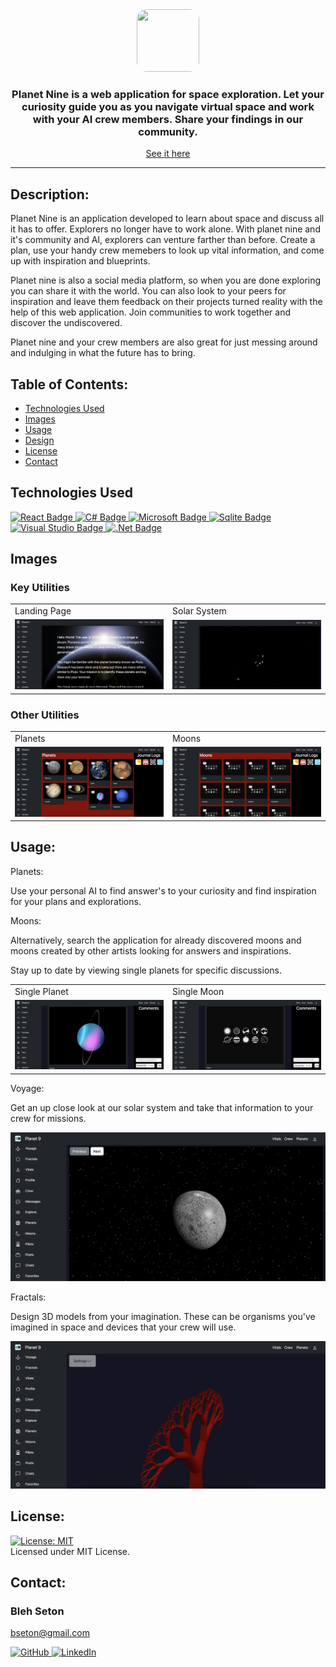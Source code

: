 <div id="header" align="center">
  <a target="_blank" rel="noopener noreferrer" href="https://"><img style="object-fit: cover; width: 100px; height: 100px; border-radius: 1rem;" src="https://i.imgur.com/K0z1k9P.jpg"/></a>
  <h3>Planet Nine is a web application for space exploration. Let your curiosity guide you as you navigate virtual space and work with your AI crew members. Share your findings in our community.</h3>

  [See it here](https://planetnine.azurewebsites.net)

  ---
</div>

  ## Description:

  Planet Nine is an application developed to learn about space and discuss all it has to offer. Explorers no longer have to work alone. With planet nine and it's community and AI, explorers can venture farther than before. Create a plan, use your handy crew memebers to look up vital information, and come up with inspiration and blueprints.

  Planet nine is also a social media platform, so when you are done exploring you can share it with the world. You can also look to your peers for inspiration and leave them feedback on their projects turned reality with the help of this web application.  Join communities to work together and discover the undiscovered.

  Planet nine and your crew members are also great for just messing around and indulging in what the future has to bring.

## Table of Contents:

  * [Technologies Used](#technologies-used)
  * [Images](#images)
  * [Usage](#usage)
  * [Design](#design)
  * [License](#license)
  * [Contact](#contact)

## Technologies Used

 <a target="_blank" rel="noopener noreferrer" href="https://react.dev/">
    <img src="https://img.shields.io/badge/react-%2320232a.svg?style=for-the-badge&logo=react&logoColor=%2361DAFB" alt="React Badge" style="max-width: 100%;">
 </a>
 <a target="_blank" rel="noopener noreferrer" href="https://learn.microsoft.com/en-us/dotnet/csharp/">
    <img src="https://img.shields.io/badge/c%23-%23239120.svg?style=for-the-badge&logo=c-sharp&logoColor=white" alt="C# Badge" style="max-width: 100%;">
 </a>
 <a target="_blank" rel="noopener noreferrer" href="https://learn.microsoft.com/">
    <img src="https://img.shields.io/badge/Microsoft-0078D4?style=for-the-badge&logo=microsoft&logoColor=white" alt="Microsoft Badge" style="max-width: 100%;">
 </a>
 <a target="_blank" rel="noopener noreferrer" href="https://www.sqlite.com/">
    <img src="https://img.shields.io/badge/sqlite-%2307405e.svg?style=for-the-badge&logo=sqlite&logoColor=white" alt="Sqlite Badge" style="max-width: 100%;">
 </a>
 <a target="_blank" rel="noopener noreferrer" href="https://www.visualstudio.com/">
    <img src="https://img.shields.io/badge/Visual%20Studio-5C2D91.svg?style=for-the-badge&logo=visual-studio&logoColor=white" alt="Visual Studio Badge" style="max-width: 100%;">
 </a>
 <a target="_blank" rel="noopener noreferrer" href="https://dotnet.microsoft.com/en-us//">
    <img src="https://img.shields.io/badge/.NET-5C2D91?style=for-the-badge&logo=.net&logoColor=white" alt=".Net Badge" style="max-width: 100%;">
 </a>

## Images

### Key Utilities

<div align="center">
   <table>
   <tr>
      <td>Landing Page</td>
      <td>Solar System</td>
   </tr>
   <tr>
      <td style="width: 50%;"><img src="./ClientApp/src/images/homepage.png" alt="Homepage"></td>
      <td style="width: 50%;"><img src="./ClientApp/src/images/solar.png" alt="Solar System"></td>
   </tr>
   </table>
</div>

### Other Utilities

<div align="center">
   <table>
   <tr>
      <td>Planets</td>
      <td>Moons</td>
   </tr>
   <tr>
      <td style="width: 50%;"><img src="./ClientApp/src/images/planets.png"  alt="planet nine planets"></td>
      <td style="width: 50%;"><img src="./ClientApp/src/images/moons.png" alt="planet nine moons"></td>
   </tr>
   </table>
</div>

## Usage:

Planets: 

Use your personal AI to find answer's to your curiosity and find inspiration for your plans and explorations.

Moons:

Alternatively, search the application for already discovered moons and moons created by other artists looking for answers and inspirations.

Stay up to date by viewing single planets for specific discussions.

<div align="center">
   <table>
   <tr>
      <td>Single Planet</td>
      <td>Single Moon</td>
   </tr>
   <tr>
      <td style="width: 50%;"><img src="./ClientApp/src/images/planetsingle.png"  alt="planet nine create community"></td>
      <td style="width: 50%;"><img src="./ClientApp/src/images/moonsingle.png"  alt="planet nine community"></td>
   </tr>
   </table>
</div>

Voyage:

Get an up close look at our solar system and take that information to your crew for missions.

<img src="./ClientApp/src/images/voyage.png"  alt="planet nine dilemmas">

Fractals: 

Design 3D models from your imagination. These can be organisms you've imagined in space and devices that your crew will use.

<img src="./ClientApp/src/images/fractals.png"  alt="planet nine messages">

## License: 

  [![License: MIT](https://img.shields.io/badge/License-MIT-yellow.svg)](https://opensource.org/licenses/MIT)  
  Licensed under MIT License.

## Contact:

### Bleh Seton

bseton@gmail.com

<a target="_blank" rel="noopener noreferrer" href="https://github.com/blehjo">
    <img src="https://img.shields.io/badge/GitHub-100000?style=for-the-badge&logo=github&logoColor=white" alt="GitHub" style="max-width: 100%;">
</a>
<a target="_blank" rel="noopener noreferrer" href="https://www.linkedin.com/in/bleh-s/">
    <img src="https://img.shields.io/badge/LinkedIn-0077B5?style=for-the-badge&logo=linkedin&logoColor=white" alt="LinkedIn" style="max-width: 100%;">
</a>